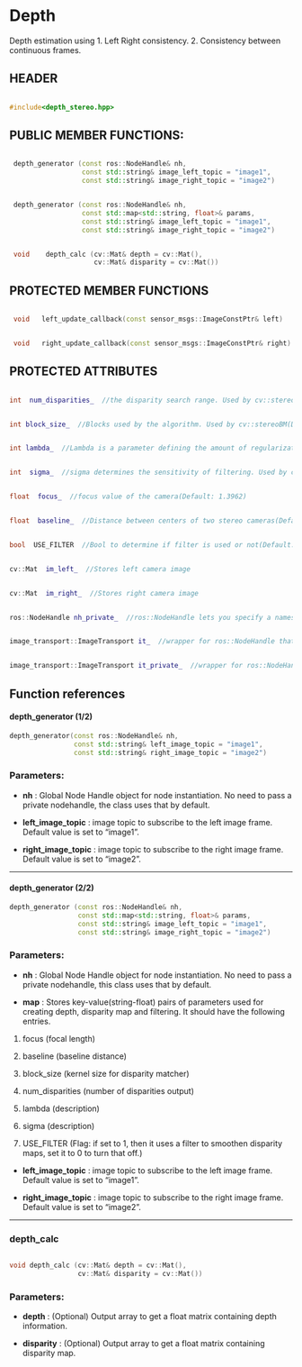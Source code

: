 # Depth

Depth estimation using
    1. Left Right consistency.
    2. Consistency between continuous frames.

## HEADER

  

```c++

#include<depth_stereo.hpp>

```

  

## PUBLIC MEMBER FUNCTIONS:

  

```c++

 depth_generator (const ros::NodeHandle& nh,
				  const std::string& image_left_topic = "image1",
				  const std::string& image_right_topic = "image2")

```

```c++

 depth_generator (const ros::NodeHandle& nh,
				  const std::map<std::string, float>& params,
				  const std::string& image_left_topic = "image1",
				  const std::string& image_right_topic = "image2")

```

```c++

 void    depth_calc (cv::Mat& depth = cv::Mat(),
					 cv::Mat& disparity = cv::Mat())

```

  

## PROTECTED MEMBER FUNCTIONS

  

```c++

 void   left_update_callback(const sensor_msgs::ImageConstPtr& left)

```

```c++

 void   right_update_callback(const sensor_msgs::ImageConstPtr& right)

```

  

## PROTECTED ATTRIBUTES

  

```c++

int  num_disparities_  //the disparity search range. Used by cv::stereoBM(Default: 2*16)

```

```c++

int block_size_  //Blocks used by the algorithm. Used by cv::stereoBM(Default: 5)

```

```c++

int lambda_  //Lambda is a parameter defining the amount of regularization during filtering. Used by cv::ximgproc::DisparityWLSFilter(Default: 8000)

```

```c++

int  sigma_  //sigma determines the sensitivity of filtering. Used by cv::ximgproc::DisparityWLSFilter(Default: 5)

```

```c++

float  focus_  //focus value of the camera(Default: 1.3962)

```

```c++

float  baseline_  //Distance between centers of two stereo cameras(Default: 0.05)

```

```c++

bool  USE_FILTER  //Bool to determine if filter is used or not(Default: true)

```

```c++

cv::Mat  im_left_  //Stores left camera image

```

```c++

cv::Mat  im_right_  //Stores right camera image

```

```c++

ros::NodeHandle nh_private_  //ros::NodeHandle lets you specify a namespace for constructor

```

```c++

image_transport::ImageTransport it_  //wrapper for ros::NodeHandle that specialises for image data.

```

```c++

image_transport::ImageTransport it_private_  //wrapper for ros::NodeHandle that specialises for image data.

```
## Function references

#### depth_generator (1/2)
```c++
depth_generator(const ros::NodeHandle& nh,
				const std::string& left_image_topic = "image1",
				const std::string& right_image_topic = "image2")
```


### Parameters:

- **nh** : Global Node Handle object for node instantiation. No need to pass a private nodehandle, the class uses that by default.

- **left_image_topic** : image topic to subscribe to the left image frame. Default value is set to “image1”.

- **right_image_topic** : image topic to subscribe to the right image frame. Default value is set to “image2”.
------

#### depth_generator (2/2)
```c++
depth_generator (const ros::NodeHandle& nh,
				 const std::map<std::string, float>& params,
				 const std::string& image_left_topic = "image1",
				 const std::string& image_right_topic = "image2")
```
  

### Parameters:

-   **nh** : Global Node Handle object for node instantiation. No need to pass a private nodehandle, this class uses that by default.
    
-   **map** : Stores key-value(string-float) pairs of parameters used for creating depth, disparity map and filtering. It should have the following entries.
    

1. focus  (focal length)

2. baseline (baseline distance)

3. block_size  (kernel size for disparity matcher)

4. num_disparities  (number of disparities output)

5. lambda  (description)

6. sigma  (description)

7. USE_FILTER  (Flag: if set to 1, then it uses a filter to smoothen disparity maps, set it to 0 to turn that off.)

-   **left_image_topic** : image topic to subscribe to the left image frame. Default value is set to “image1”.
    
-   **right_image_topic** : image topic to subscribe to the right image frame. Default value is set to “image2”.
--------------------- 
    
### depth_calc 

```c++

void depth_calc (cv::Mat& depth = cv::Mat(),
				 cv::Mat& disparity = cv::Mat())

```


### Parameters:

-   **depth** : (Optional) Output array to get a float matrix containing depth information.
    
-   **disparity** : (Optional) Output array to get a float matrix containing disparity map.


